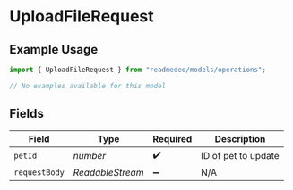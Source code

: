 # UploadFileRequest

## Example Usage

```typescript
import { UploadFileRequest } from "readmedeo/models/operations";

// No examples available for this model
```

## Fields

| Field                        | Type                         | Required                     | Description                  |
| ---------------------------- | ---------------------------- | ---------------------------- | ---------------------------- |
| `petId`                      | *number*                     | :heavy_check_mark:           | ID of pet to update          |
| `requestBody`                | *ReadableStream<Uint8Array>* | :heavy_minus_sign:           | N/A                          |